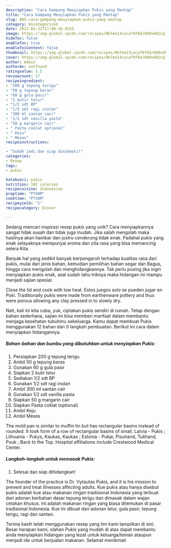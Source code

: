 ```yaml
---
description: "Cara Gampang Menyiapkan Pukis yang Mantap"
title: "Cara Gampang Menyiapkan Pukis yang Mantap"
slug: 805-cara-gampang-menyiapkan-pukis-yang-mantap
category: Uncategorized
date: 2022-03-31T17:08:16.832Z
image: https://img-global.cpcdn.com/recipes/0b7ee13cacaf9f8d/680x482cq70/pukis-foto-resep-utama.jpg
hideToc: false
enableToc: true
enableTocContent: false
thumbnail: https://img-global.cpcdn.com/recipes/0b7ee13cacaf9f8d/680x482cq70/pukis-foto-resep-utama.jpg
cover: https://img-global.cpcdn.com/recipes/0b7ee13cacaf9f8d/680x482cq70/pukis-foto-resep-utama.jpg
author: Admin
authorAv: notfound
ratingvalue: 3.5
reviewcount: 17
recipeingredient:
- "200 g tepung terigu"
- "50 g tepung beras"
- "60 g gula pasir"
- "2 butir telur"
- "1/2 sdt BP"
- "1/2 sdt ragi instan"
- "300 ml santan cair"
- "1/2 sdt vanilla pasta"
- "50 g margarin cair"
- " Pasta coklat optional"
- " Keju"
- " Meses"
recipeinstructions:

- "Sudah jadi dan siap dinikmati!"
categories:
- Resep
tags:
- pukis

katakunci: pukis 
nutrition: 101 calories
recipecuisine: Indonesian
preptime: "PT40M"
cooktime: "PT39M"
recipeyield: "1"
recipecategory: Dinner

---
```





Sedang mencari inspirasi resep pukis yang unik? Cara menyiapkannya sangat tidak susah dan tidak juga mudah. Jika salah mengolah maka hasilnya akan hambar dan justru cenderung tidak enak. Padahal pukis yang enak selayaknya mempunyai aroma dan cita rasa yang bisa memancing selera Kita.





Banyak hal yang sedikit banyak berpengaruh terhadap kualitas rasa dari pukis, mulai dari jenis bahan, kemudian pemilihan bahan segar dan Bagus, hingga cara mengolah dan menghidangkannya. Tak perlu pusing jika ingin menyiapkan pukis enak,      asal sudah tahu triknya maka hidangan ini mampu menjadi sajian spesial.














Close the lid and cook with low heat. Estos juegos solo se pueden jugar en Poki. Traditionally pukis were made from earthenware pottery and thus were porous allowing any clay pressed in to slowly dry.






Nah, kali ini kita coba, yuk, ciptakan pukis sendiri di rumah. Tetap dengan bahan sederhana, sajian ini bisa memberi manfaat dalam membantu menjaga kesehatan tubuhmu sekeluarga. Kamu dapat membuat Pukis menggunakan 12 bahan dan 0 langkah pembuatan. Berikut ini cara dalam menyiapkan hidangannya.

<!--inarticleads1-->

##### Bahan-bahan dan bumbu yang dibutuhkan untuk menyiapkan Pukis:

1. Persiapkan 200 g tepung terigu
1. Ambil 50 g tepung beras
1. Gunakan 60 g gula pasir
1. Siapkan 2 butir telur
1. Sediakan 1/2 sdt BP
1. Gunakan 1/2 sdt ragi instan
1. Ambil 300 ml santan cair
1. Gunakan 1/2 sdt vanilla pasta
1. Siapkan 50 g margarin cair
1. Siapkan  Pasta coklat (optional)
1. Ambil  Keju
1. Ambil  Meses


The mold pan is similar to muffin tin but has rectangular basins instead of rounded. It took form of a row of rectangular basins of small. Latvia - Pukis ; Lithuania - Pukys, Kaukas, Kaukas ; Estonia - Pukje, Pisuhand, Tulihand, Puuk ; Back to the Top. Hospital affiliations include Crestwood Medical Center. 

<!--inarticleads2-->

##### Langkah-langkah untuk memasak Pukis:


1. Selesai dan siap dihidangkan!

The founder of the practice is Dr. Vytautas Pukis, and it is his mission to prevent and treat illnesses affecting adults. Kue pukis atau hanya disebut pukis adalah kue atau makanan ringan tradisional Indonesia yang terbuat dari adonan berbahan dasar tepung terigu dan dimasak dalam wajan cetakan khusus. Ini adalah makanan ringan yang biasa ditemukan di pasar tradisional Indonesia. Kue ini dibuat dari adonan telur, gula pasir, tepung terigu, ragi dan santan. 

Terima kasih telah menggunakan resep yang tim kami tampilkan di sini. Besar harapan kami, olahan Pukis yang mudah di atas dapat membantu anda menyiapkan hidangan yang lezat untuk keluarga/teman ataupun menjadi ide untuk berjualan makanan. Selamat menikmati
